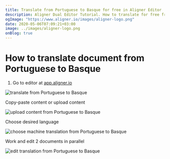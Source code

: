 ```yaml
---
title: Translate from Portuguese to Basque for free in Aligner Editor
description: Aligner Dual Editor Tutorial. How to translate for free from Portuguese to Basque. Aligner is multilingual document management platform. 
ogImage: "https://www.aligner.io/images/aligner-logo.png"
date: 2020-05-06T07:09:21+03:00
image: ../images/aligner-logo.png
onBlog: true
---
```


# How to translate document from Portuguese to Basque

1. Go to editor at [app.aligner.io](https://app.aligner.io "Aligner App web page")

![translate from Portuguese to Basque](../aligner-blank-editor.png "translate from Portuguese to Basque")

Copy-paste content or upload content

![upload content from Portuguese to Basque](../aligner-uploaded-document.png "upload content from Portuguese to Basque")

Choose desired language

![choose machine translation from Portuguese to Basque](../aligner-language-dropdown.png "choose machine translation from Portuguese to Basque")

Work and edit 2 documents in parallel

![edit translation from Portuguese to Basque](../aligner-double-sitded-editor.png "edit translation from Portuguese to Basque")

